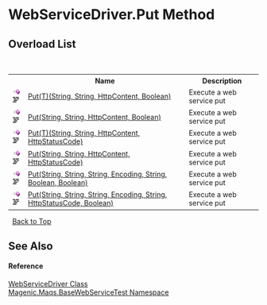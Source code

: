 # WebServiceDriver.Put Method 
 


## Overload List
&nbsp;<table><tr><th></th><th>Name</th><th>Description</th></tr><tr><td>![Public method](media/pubmethod.gif "Public method")![Code example](media/CodeExample.png "Code example")</td><td><a href="MAQS_5/WebServices_AUTOGENERATED/WebServiceDriver-Put('T')_Method_(String,_String,_HttpContent,_Boolean)">Put(T)(String, String, HttpContent, Boolean)</a></td><td>
Execute a web service put</td></tr><tr><td>![Public method](media/pubmethod.gif "Public method")![Code example](media/CodeExample.png "Code example")</td><td><a href="MAQS_5/WebServices_AUTOGENERATED/WebServiceDriver-Put_Method_(String,_String,_HttpContent,_Boolean)">Put(String, String, HttpContent, Boolean)</a></td><td>
Execute a web service put</td></tr><tr><td>![Public method](media/pubmethod.gif "Public method")![Code example](media/CodeExample.png "Code example")</td><td><a href="MAQS_5/WebServices_AUTOGENERATED/WebServiceDriver-Put('T')_Method_(String,_String,_HttpContent,_HttpStatusCode)">Put(T)(String, String, HttpContent, HttpStatusCode)</a></td><td>
Execute a web service put</td></tr><tr><td>![Public method](media/pubmethod.gif "Public method")![Code example](media/CodeExample.png "Code example")</td><td><a href="MAQS_5/WebServices_AUTOGENERATED/WebServiceDriver-Put_Method_(String,_String,_HttpContent,_HttpStatusCode)">Put(String, String, HttpContent, HttpStatusCode)</a></td><td>
Execute a web service put</td></tr><tr><td>![Public method](media/pubmethod.gif "Public method")![Code example](media/CodeExample.png "Code example")</td><td><a href="MAQS_5/WebServices_AUTOGENERATED/WebServiceDriver-Put_Method_(String,_String,_String,_Encoding,_String,_Boolean,_Boolean)">Put(String, String, String, Encoding, String, Boolean, Boolean)</a></td><td>
Execute a web service put</td></tr><tr><td>![Public method](media/pubmethod.gif "Public method")![Code example](media/CodeExample.png "Code example")</td><td><a href="MAQS_5/WebServices_AUTOGENERATED/WebServiceDriver-Put_Method_(String,_String,_String,_Encoding,_String,_HttpStatusCode,_Boolean)">Put(String, String, String, Encoding, String, HttpStatusCode, Boolean)</a></td><td>
Execute a web service put</td></tr></table>&nbsp;
<a href="#webservicedriver.put-method">Back to Top</a>

## See Also


#### Reference
<a href="MAQS_5/WebServices_AUTOGENERATED/WebServiceDriver_Class">WebServiceDriver Class</a><br /><a href="MAQS_5/WebServices_AUTOGENERATED/Magenic-Maqs-BaseWebServiceTest_Namespace">Magenic.Maqs.BaseWebServiceTest Namespace</a><br />